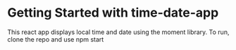 # Getting Started with time-date-app

This react app displays local time and date using the moment library.
To run, clone the repo and use
npm start
